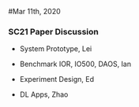 #Mar 11th, 2020

### SC21 Paper Discussion

- System Prototype, Lei

- Benchmark IOR, IO500, DAOS, Ian

- Experiment Design, Ed

- DL Apps, Zhao
